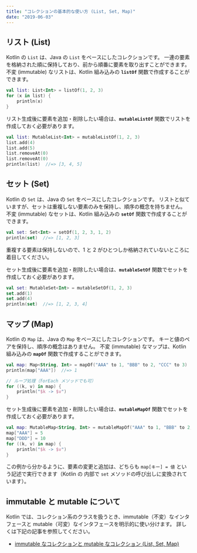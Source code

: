 ```yaml
---
title: "コレクションの基本的な使い方 (List, Set, Map)"
date: "2019-06-03"
---
```


リスト (List)
----

Kotlin の `List` は、Java の `List` をベースにしたコレクションです。
一連の要素を格納された順に保持しており、前から順番に要素を取り出すことができます。
不変 (immutable) なリストは、Kotlin 組み込みの **`listOf`** 関数で作成することができます。

```kotlin
val list: List<Int> = listOf(1, 2, 3)
for (x in list) {
    println(x)
}
```

リスト生成後に要素を追加・削除したい場合は、**`mutableListOf`** 関数でリストを作成しておく必要があります。

```kotlin
val list: MutableList<Int> = mutableListOf(1, 2, 3)
list.add(4)
list.add(5)
list.removeAt(0)
list.removeAt(0)
println(list)  //=> [3, 4, 5]
```


セット (Set)
----

Kotlin の `Set` は、Java の `Set` をベースにしたコレクションです。
リストと似ていますが、セットは重複しない要素のみを保持し、順序の概念を持ちません。
不変 (immutable) なセットは、Kotlin 組み込みの **`setOf`** 関数で作成することができます。

```kotlin
val set: Set<Int> = setOf(1, 2, 3, 1, 2)
println(set)  //=> [1, 2, 3]
```

重複する要素は保持しないので、1 と 2 がひとつしか格納されていないところに着目してください。

セット生成後に要素を追加・削除したい場合は、**`mutableSetOf`** 関数でセットを作成しておく必要があります。

```kotlin
val set: MutableSet<Int> = mutableSetOf(1, 2, 3)
set.add(1)
set.add(4)
println(set)  //=> [1, 2, 3, 4]
```

マップ (Map)
----

Kotlin の `Map` は、Java の `Map` をベースにしたコレクションです。
キーと値のペアを保持し、順序の概念はありません。
不変 (immutable) なマップは、Kotlin 組み込みの **`mapOf`** 関数で作成することができます。

```kotlin
val map: Map<String, Int> = mapOf("AAA" to 1, "BBB" to 2, "CCC" to 3)
println(map["AAA"])  //=> 1

// ループ処理（forEach メソッドでも可）
for ((k, v) in map) {
    println("$k -> $v")
}
```

セット生成後に要素を追加・削除したい場合は、**`mutableMapOf`** 関数でセットを作成しておく必要があります。

```kotlin
val map: MutableMap<String, Int> = mutableMapOf("AAA" to 1, "BBB" to 2, "CCC" to 3)
map["AAA"] = 5
map["DDD"] = 10
for ((k, v) in map) {
    println("$k -> $v")
}
```

この例から分かるように、要素の変更と追加は、どちらも `map[キー] = 値` という記述で実行できます（Kotlin の 内部で `set` メソッドの呼び出しに変換されています）。


immutable と mutable について
----

Kotlin では、コレクション系のクラスを扱うとき、immutable（不変）なインタフェースと mutable（可変）なインタフェースを明示的に使い分けます。
詳しくは下記の記事を参照してください。

* [immutable なコレクションと mutable なコレクション (List, Set, Map)](./immutable-and-mutable.html)

